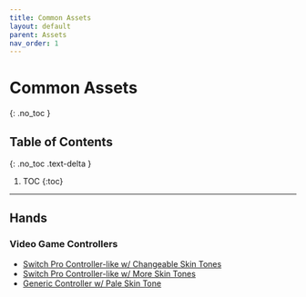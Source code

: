 ```yaml
---
title: Common Assets
layout: default
parent: Assets
nav_order: 1
---
```


# Common Assets
{: .no_toc }

## Table of Contents
{: .no_toc .text-delta }

1. TOC
{:toc}

-----

## Hands

### Video Game Controllers
* [Switch Pro Controller-like w/ Changeable Skin Tones](https://twitter.com/VRTaika/status/1688990894525931520)
* [Switch Pro Controller-like w/ More Skin Tones](https://twitter.com/smatteredstars_/status/1431471032418795522)
* [Generic Controller w/ Pale Skin Tone](https://booth.pm/en/items/3570763)
